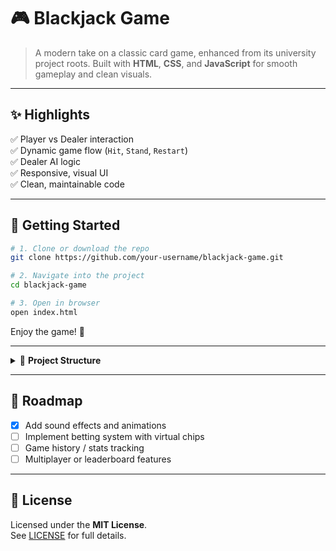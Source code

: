 # 🎮 Blackjack Game

> A modern take on a classic card game, enhanced from its university project roots. Built with **HTML**, **CSS**, and **JavaScript** for smooth gameplay and clean visuals.

---

## ✨ Highlights

✅ Player vs Dealer interaction  
✅ Dynamic game flow (`Hit`, `Stand`, `Restart`)  
✅ Dealer AI logic  
✅ Responsive, visual UI  
✅ Clean, maintainable code

---

## 🚀 Getting Started

```bash
# 1. Clone or download the repo
git clone https://github.com/your-username/blackjack-game.git

# 2. Navigate into the project
cd blackjack-game

# 3. Open in browser
open index.html
```

Enjoy the game! 🎉

---

<details>
<summary>📁 <strong>Project Structure</strong></summary>

```plaintext
BlackJackHTML-main/
├── blackjack-game/
│   ├── index.html        # Game interface
│   ├── script.js         # Game logic
│   ├── styles.css        # UI styling
├── LICENSE               # Project license
└── README.md             # Project documentation
```
</details>

---

## 🌱 Roadmap

- [x] Add sound effects and animations  
- [ ] Implement betting system with virtual chips  
- [ ] Game history / stats tracking  
- [ ] Multiplayer or leaderboard features

---

## 📄 License

Licensed under the **MIT License**.  
See [LICENSE](./LICENSE) for full details.
